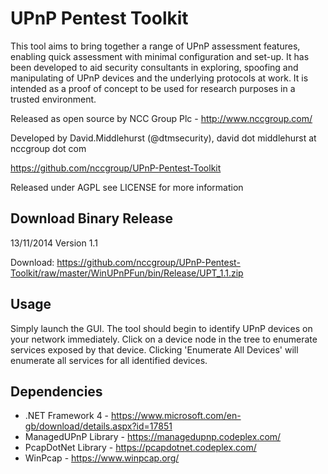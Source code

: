 UPnP Pentest Toolkit
======================
This tool aims to bring together a range of UPnP assessment features, enabling quick assessment with minimal configuration and set-up. It has been developed to aid security consultants in exploring, spoofing and manipulating of UPnP devices and the underlying protocols at work. It is intended as a proof of concept to be used for research purposes in a trusted environment.

Released as open source by NCC Group Plc - http://www.nccgroup.com/

Developed by David.Middlehurst (@dtmsecurity), david dot middlehurst at nccgroup dot com

https://github.com/nccgroup/UPnP-Pentest-Toolkit

Released under AGPL see LICENSE for more information

Download Binary Release
-------------
13/11/2014 Version 1.1

Download:
https://github.com/nccgroup/UPnP-Pentest-Toolkit/raw/master/WinUPnPFun/bin/Release/UPT_1.1.zip

Usage
-------------

Simply launch the GUI. The tool should begin to identify UPnP devices on your network immediately. Click on a device node in the tree to enumerate services exposed by that device. Clicking 'Enumerate All Devices' will enumerate all services for all identified devices.

Dependencies 
-------------
* .NET Framework 4 - https://www.microsoft.com/en-gb/download/details.aspx?id=17851
* ManagedUPnP Library - https://managedupnp.codeplex.com/
* PcapDotNet Library - https://pcapdotnet.codeplex.com/
* WinPcap - https://www.winpcap.org/